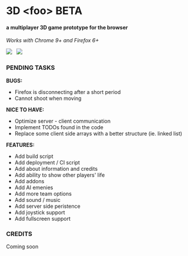 <h1>3D &lt;foo&gt; BETA</h1>
<h4>a multiplayer 3D game prototype for the browser</h4>
<p><i>Works with Chrome 9+ and Firefox 6+</i></p>
<p>
<img src="http://3dfoo.net/lib/img/3dfoo1.jpg" />
&nbsp;
<img src="http://3dfoo.net/lib/img/3dfoo2.jpg" />
</p>
<h3>PENDING TASKS</h3>
<p>
	<strong>BUGS:</strong>
	<ul>
		<li>Firefox is disconnecting after a short period</li>
		<li>Cannot shoot when moving</li>
	</ul>
</p>
<p>
	<strong>NICE TO HAVE:</strong>
	<ul>
		<li>Optimize server - client communication</li>
		<li>Implement TODOs found in the code</li>
		<li>Replace some client side arrays with a better structure (ie. linked list)</li>
	</ul>
</p>
<p>
<strong>FEATURES:</strong>
	<ul>
		<li>Add build script</li>
		<li>Add deployment / CI script</li>
		<li>Add about information and credits</li>
		<li>Add ability to show other players' life</li>
		<li>Add addons</li>
		<li>Add AI emenies</li>
		<li>Add more team options</li>
		<li>Add sound / music</li>
		<li>Add server side peristence</li>
		<li>Add joystick support</li>
		<li>Add fullscreen support</li>
	</ul>
</p>
<h3>CREDITS</h3>
<p>Coming soon</h3>
